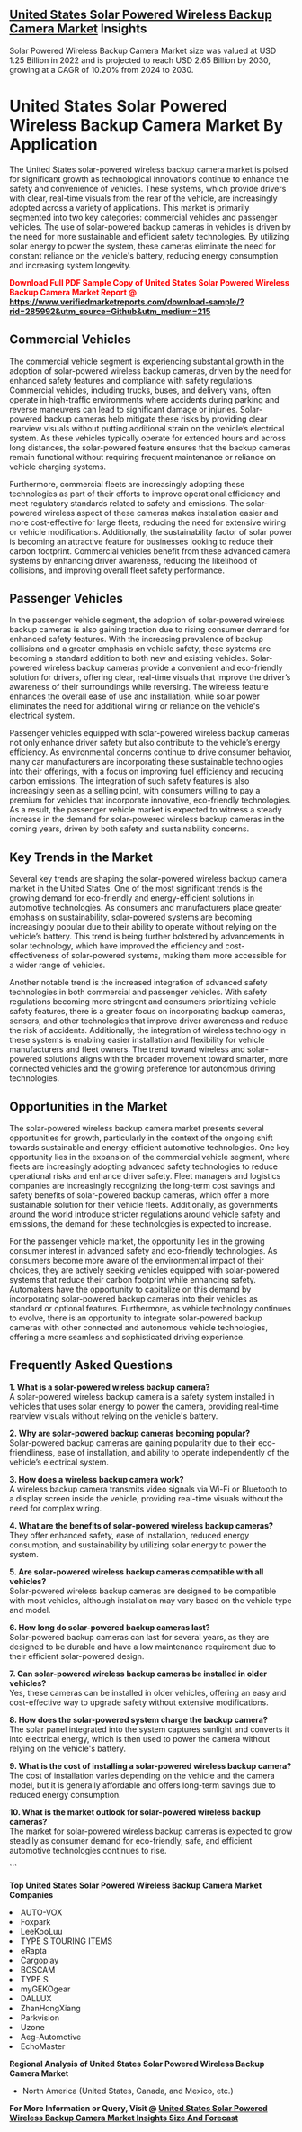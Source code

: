 <h2><a href="https://www.verifiedmarketreports.com/download-sample/?rid=285992&amp;utm_source=Github&amp;utm_medium=215" target="_blank">United States Solar Powered Wireless Backup Camera Market</a> Insights</h2><p>Solar Powered Wireless Backup Camera Market size was valued at USD 1.25 Billion in 2022 and is projected to reach USD 2.65 Billion by 2030, growing at a CAGR of 10.20% from 2024 to 2030.</p><p><h1>United States Solar Powered Wireless Backup Camera Market By Application</h1><p>The United States solar-powered wireless backup camera market is poised for significant growth as technological innovations continue to enhance the safety and convenience of vehicles. These systems, which provide drivers with clear, real-time visuals from the rear of the vehicle, are increasingly adopted across a variety of applications. This market is primarily segmented into two key categories: commercial vehicles and passenger vehicles. The use of solar-powered backup cameras in vehicles is driven by the need for more sustainable and efficient safety technologies. By utilizing solar energy to power the system, these cameras eliminate the need for constant reliance on the vehicle's battery, reducing energy consumption and increasing system longevity. <strong><p><span class=""><span style="color: #ff0000;"><strong>Download Full PDF Sample Copy of United States Solar Powered Wireless Backup Camera Market Report</strong> @ </span><a href="https://www.verifiedmarketreports.com/download-sample/?rid=285992&amp;utm_source=Github&amp;utm_medium=215" target="_blank">https://www.verifiedmarketreports.com/download-sample/?rid=285992&amp;utm_source=Github&amp;utm_medium=215</a></span></p></strong></p><h2>Commercial Vehicles</h2><p>The commercial vehicle segment is experiencing substantial growth in the adoption of solar-powered wireless backup cameras, driven by the need for enhanced safety features and compliance with safety regulations. Commercial vehicles, including trucks, buses, and delivery vans, often operate in high-traffic environments where accidents during parking and reverse maneuvers can lead to significant damage or injuries. Solar-powered backup cameras help mitigate these risks by providing clear rearview visuals without putting additional strain on the vehicle’s electrical system. As these vehicles typically operate for extended hours and across long distances, the solar-powered feature ensures that the backup cameras remain functional without requiring frequent maintenance or reliance on vehicle charging systems.</p><p>Furthermore, commercial fleets are increasingly adopting these technologies as part of their efforts to improve operational efficiency and meet regulatory standards related to safety and emissions. The solar-powered wireless aspect of these cameras makes installation easier and more cost-effective for large fleets, reducing the need for extensive wiring or vehicle modifications. Additionally, the sustainability factor of solar power is becoming an attractive feature for businesses looking to reduce their carbon footprint. Commercial vehicles benefit from these advanced camera systems by enhancing driver awareness, reducing the likelihood of collisions, and improving overall fleet safety performance.</p><h2>Passenger Vehicles</h2><p>In the passenger vehicle segment, the adoption of solar-powered wireless backup cameras is also gaining traction due to rising consumer demand for enhanced safety features. With the increasing prevalence of backup collisions and a greater emphasis on vehicle safety, these systems are becoming a standard addition to both new and existing vehicles. Solar-powered wireless backup cameras provide a convenient and eco-friendly solution for drivers, offering clear, real-time visuals that improve the driver’s awareness of their surroundings while reversing. The wireless feature enhances the overall ease of use and installation, while solar power eliminates the need for additional wiring or reliance on the vehicle's electrical system.</p><p>Passenger vehicles equipped with solar-powered wireless backup cameras not only enhance driver safety but also contribute to the vehicle’s energy efficiency. As environmental concerns continue to drive consumer behavior, many car manufacturers are incorporating these sustainable technologies into their offerings, with a focus on improving fuel efficiency and reducing carbon emissions. The integration of such safety features is also increasingly seen as a selling point, with consumers willing to pay a premium for vehicles that incorporate innovative, eco-friendly technologies. As a result, the passenger vehicle market is expected to witness a steady increase in the demand for solar-powered wireless backup cameras in the coming years, driven by both safety and sustainability concerns.</p><h2>Key Trends in the Market</h2><p>Several key trends are shaping the solar-powered wireless backup camera market in the United States. One of the most significant trends is the growing demand for eco-friendly and energy-efficient solutions in automotive technologies. As consumers and manufacturers place greater emphasis on sustainability, solar-powered systems are becoming increasingly popular due to their ability to operate without relying on the vehicle’s battery. This trend is being further bolstered by advancements in solar technology, which have improved the efficiency and cost-effectiveness of solar-powered systems, making them more accessible for a wider range of vehicles.</p><p>Another notable trend is the increased integration of advanced safety technologies in both commercial and passenger vehicles. With safety regulations becoming more stringent and consumers prioritizing vehicle safety features, there is a greater focus on incorporating backup cameras, sensors, and other technologies that improve driver awareness and reduce the risk of accidents. Additionally, the integration of wireless technology in these systems is enabling easier installation and flexibility for vehicle manufacturers and fleet owners. The trend toward wireless and solar-powered solutions aligns with the broader movement toward smarter, more connected vehicles and the growing preference for autonomous driving technologies.</p><h2>Opportunities in the Market</h2><p>The solar-powered wireless backup camera market presents several opportunities for growth, particularly in the context of the ongoing shift towards sustainable and energy-efficient automotive technologies. One key opportunity lies in the expansion of the commercial vehicle segment, where fleets are increasingly adopting advanced safety technologies to reduce operational risks and enhance driver safety. Fleet managers and logistics companies are increasingly recognizing the long-term cost savings and safety benefits of solar-powered backup cameras, which offer a more sustainable solution for their vehicle fleets. Additionally, as governments around the world introduce stricter regulations around vehicle safety and emissions, the demand for these technologies is expected to increase.</p><p>For the passenger vehicle market, the opportunity lies in the growing consumer interest in advanced safety and eco-friendly technologies. As consumers become more aware of the environmental impact of their choices, they are actively seeking vehicles equipped with solar-powered systems that reduce their carbon footprint while enhancing safety. Automakers have the opportunity to capitalize on this demand by incorporating solar-powered backup cameras into their vehicles as standard or optional features. Furthermore, as vehicle technology continues to evolve, there is an opportunity to integrate solar-powered backup cameras with other connected and autonomous vehicle technologies, offering a more seamless and sophisticated driving experience.</p><h2>Frequently Asked Questions</h2><p><strong>1. What is a solar-powered wireless backup camera?</strong><br>A solar-powered wireless backup camera is a safety system installed in vehicles that uses solar energy to power the camera, providing real-time rearview visuals without relying on the vehicle's battery.</p><p><strong>2. Why are solar-powered backup cameras becoming popular?</strong><br>Solar-powered backup cameras are gaining popularity due to their eco-friendliness, ease of installation, and ability to operate independently of the vehicle’s electrical system.</p><p><strong>3. How does a wireless backup camera work?</strong><br>A wireless backup camera transmits video signals via Wi-Fi or Bluetooth to a display screen inside the vehicle, providing real-time visuals without the need for complex wiring.</p><p><strong>4. What are the benefits of solar-powered wireless backup cameras?</strong><br>They offer enhanced safety, ease of installation, reduced energy consumption, and sustainability by utilizing solar energy to power the system.</p><p><strong>5. Are solar-powered wireless backup cameras compatible with all vehicles?</strong><br>Solar-powered wireless backup cameras are designed to be compatible with most vehicles, although installation may vary based on the vehicle type and model.</p><p><strong>6. How long do solar-powered backup cameras last?</strong><br>Solar-powered backup cameras can last for several years, as they are designed to be durable and have a low maintenance requirement due to their efficient solar-powered design.</p><p><strong>7. Can solar-powered wireless backup cameras be installed in older vehicles?</strong><br>Yes, these cameras can be installed in older vehicles, offering an easy and cost-effective way to upgrade safety without extensive modifications.</p><p><strong>8. How does the solar-powered system charge the backup camera?</strong><br>The solar panel integrated into the system captures sunlight and converts it into electrical energy, which is then used to power the camera without relying on the vehicle's battery.</p><p><strong>9. What is the cost of installing a solar-powered wireless backup camera?</strong><br>The cost of installation varies depending on the vehicle and the camera model, but it is generally affordable and offers long-term savings due to reduced energy consumption.</p><p><strong>10. What is the market outlook for solar-powered wireless backup cameras?</strong><br>The market for solar-powered wireless backup cameras is expected to grow steadily as consumer demand for eco-friendly, safe, and efficient automotive technologies continues to rise.</p>```</p><p><strong>Top United States Solar Powered Wireless Backup Camera Market Companies</strong></p><div data-test-id=""><p><li>AUTO-VOX</li><li> Foxpark</li><li> LeeKooLuu</li><li> TYPE S TOURING ITEMS</li><li> eRapta</li><li> Cargoplay</li><li> BOSCAM</li><li> TYPE S</li><li> myGEKOgear</li><li> DALLUX</li><li> ZhanHongXiang</li><li> Parkvision</li><li> Uzone</li><li> Aeg-Automotive</li><li> EchoMaster</li></p><div><strong>Regional Analysis of&nbsp;United States Solar Powered Wireless Backup Camera Market</strong></div><ul><li dir="ltr"><p dir="ltr">North America&nbsp;(United States, Canada, and Mexico, etc.)</p></li></ul><p><strong>For More Information or Query, Visit @&nbsp;</strong><strong><a href="https://www.verifiedmarketreports.com/product/solar-powered-wireless-backup-camera-market/?utm_source=Github&amp;utm_medium=215" target="_blank">United States Solar Powered Wireless Backup Camera Market Insights Size And Forecast</a></strong></p></div>
